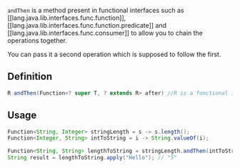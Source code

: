 
`andThen` is a method present in functional interfaces such as [[lang.java.lib.interfaces.func.function]], [[lang.java.lib.interfaces.func.function.predicate]] and [[lang.java.lib.interfaces.func.consumer]] to allow you to chain the operations together.

You can pass it a second operation which is supposed to follow the first.

## Definition

```java
R andThen(Function<? super T, ? extends R> after) //R is a functional interface
```

## Usage


```java
Function<String, Integer> stringLength = s -> s.length();
Function<Integer, String> intToString = i -> String.valueOf(i);

Function<String, String> lengthToString = stringLength.andThen(intToString);
String result = lengthToString.apply("Hello"); // "5"
```
